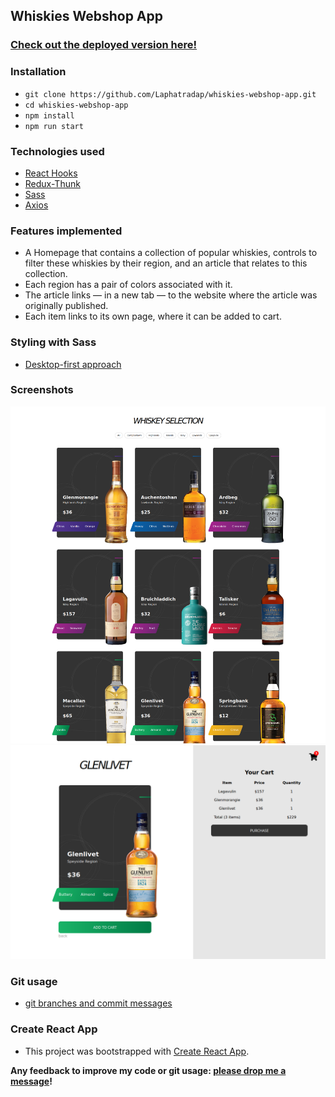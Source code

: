 ## Whiskies Webshop App

### [Check out the deployed version here!](https://whiskies-webshop.netlify.app/)

### Installation

- `git clone https://github.com/Laphatradap/whiskies-webshop-app.git`
- `cd whiskies-webshop-app`
- `npm install`
- `npm run start`

### Technologies used

- [React Hooks](./src/components/ProductList/index.jsx)
- [Redux-Thunk](./src/store/products/actions.js)
- [Sass](./src/styles/_ProductList.scss)
- [Axios](./src/store/articles/actions.js)

### Features implemented

- A Homepage that contains a collection of popular whiskies, controls to filter these whiskies by their region, and an article that relates to this collection.
- Each region has a pair of colors associated with it.
- The article links — in a new tab — to the website where the article was originally published.
- Each item links to its own page, where it can be added to cart.

### Styling with Sass

- [Desktop-first approach](./src/styles/_Article.scss)

### Screenshots

![Homepage](./src/assets/screenshots/react-webshop-app.png)
![DetailPage](./src/assets/screenshots/app-detailpage-cart1.png)

### Git usage

- [git branches and commit messages](https://github.com/Laphatradap/whiskies-webshop-app/commits/master)

### Create React App

- This project was bootstrapped with [Create React App](https://github.com/facebook/create-react-app).

**Any feedback to improve my code or git usage: [please drop me a message](https://www.linkedin.com/in/laphatradaphusri/)!**
